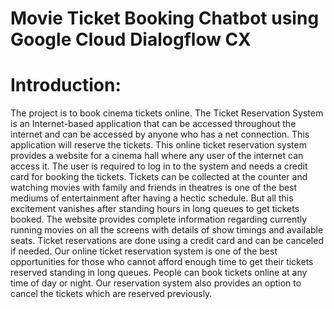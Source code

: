 # Movie Ticket Booking Chatbot using Google Cloud Dialogflow CX
# Introduction:
The project is to book cinema tickets online. The Ticket Reservation System is an Internet-based application that can be accessed throughout the internet and can be accessed by anyone who has a net connection. This application will reserve the tickets. This online ticket reservation system provides a website for a cinema hall where any user of the internet can access it. The user is required to log in to the system and needs a credit card for booking the tickets. Tickets can be collected at the counter and watching movies with family and friends in theatres is one of the best mediums of entertainment after having a hectic schedule. But all this excitement vanishes after standing hours in long queues to get tickets booked. The website provides complete information regarding currently running movies on all the screens with details of show timings and available seats. Ticket reservations are done using a credit card and can be canceled if needed. Our online ticket reservation system is one of the best opportunities for those who cannot afford enough time to get their tickets reserved standing in long queues. People can book tickets online at any time of day or night. Our reservation system also provides an option to cancel the tickets which are reserved previously.
